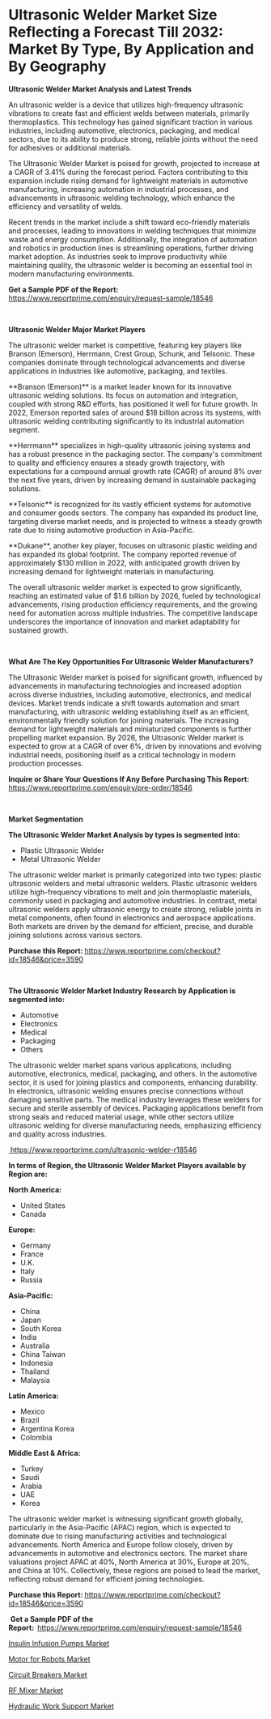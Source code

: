 <p><h1>Ultrasonic Welder Market Size Reflecting a Forecast Till 2032: Market By Type, By Application and By Geography</h1></p><p><strong>Ultrasonic Welder Market Analysis and Latest Trends</strong></p>
<p><p>An ultrasonic welder is a device that utilizes high-frequency ultrasonic vibrations to create fast and efficient welds between materials, primarily thermoplastics. This technology has gained significant traction in various industries, including automotive, electronics, packaging, and medical sectors, due to its ability to produce strong, reliable joints without the need for adhesives or additional materials.</p><p>The Ultrasonic Welder Market is poised for growth, projected to increase at a CAGR of 3.41% during the forecast period. Factors contributing to this expansion include rising demand for lightweight materials in automotive manufacturing, increasing automation in industrial processes, and advancements in ultrasonic welding technology, which enhance the efficiency and versatility of welds. </p><p>Recent trends in the market include a shift toward eco-friendly materials and processes, leading to innovations in welding techniques that minimize waste and energy consumption. Additionally, the integration of automation and robotics in production lines is streamlining operations, further driving market adoption. As industries seek to improve productivity while maintaining quality, the ultrasonic welder is becoming an essential tool in modern manufacturing environments.</p></p>
<p><strong>Get a Sample PDF of the Report:&nbsp;</strong> <a href="https://www.reportprime.com/enquiry/request-sample/18546?utm_campaign=1899&utm_medium=2&utm_source=Github&utm_content=ia&utm_term=19032025&utm_id=ultrasonic-welder">https://www.reportprime.com/enquiry/request-sample/18546</a></p>
<p>&nbsp;</p>
<p><strong>Ultrasonic Welder Major Market Players</strong></p>
<p><p>The ultrasonic welder market is competitive, featuring key players like Branson (Emerson), Herrmann, Crest Group, Schunk, and Telsonic. These companies dominate through technological advancements and diverse applications in industries like automotive, packaging, and textiles.</p><p>**Branson (Emerson)** is a market leader known for its innovative ultrasonic welding solutions. Its focus on automation and integration, coupled with strong R&D efforts, has positioned it well for future growth. In 2022, Emerson reported sales of around $18 billion across its systems, with ultrasonic welding contributing significantly to its industrial automation segment.</p><p>**Herrmann** specializes in high-quality ultrasonic joining systems and has a robust presence in the packaging sector. The company's commitment to quality and efficiency ensures a steady growth trajectory, with expectations for a compound annual growth rate (CAGR) of around 8% over the next five years, driven by increasing demand in sustainable packaging solutions.</p><p>**Telsonic** is recognized for its vastly efficient systems for automotive and consumer goods sectors. The company has expanded its product line, targeting diverse market needs, and is projected to witness a steady growth rate due to rising automotive production in Asia-Pacific.</p><p>**Dukane**, another key player, focuses on ultrasonic plastic welding and has expanded its global footprint. The company reported revenue of approximately $130 million in 2022, with anticipated growth driven by increasing demand for lightweight materials in manufacturing.</p><p>The overall ultrasonic welder market is expected to grow significantly, reaching an estimated value of $1.6 billion by 2026, fueled by technological advancements, rising production efficiency requirements, and the growing need for automation across multiple industries. The competitive landscape underscores the importance of innovation and market adaptability for sustained growth.</p></p>
<p>&nbsp;</p>
<p><strong>What Are The Key Opportunities For Ultrasonic Welder Manufacturers?</strong></p>
<p><p>The Ultrasonic Welder market is poised for significant growth, influenced by advancements in manufacturing technologies and increased adoption across diverse industries, including automotive, electronics, and medical devices. Market trends indicate a shift towards automation and smart manufacturing, with ultrasonic welding establishing itself as an efficient, environmentally friendly solution for joining materials. The increasing demand for lightweight materials and miniaturized components is further propelling market expansion. By 2026, the Ultrasonic Welder market is expected to grow at a CAGR of over 6%, driven by innovations and evolving industrial needs, positioning itself as a critical technology in modern production processes.</p></p>
<p><strong>Inquire or Share Your Questions If Any Before Purchasing This Report:</strong> <a href="https://www.reportprime.com/enquiry/pre-order/18546?utm_campaign=1899&utm_medium=2&utm_source=Github&utm_content=ia&utm_term=19032025&utm_id=ultrasonic-welder">https://www.reportprime.com/enquiry/pre-order/18546</a></p>
<p>&nbsp;</p>
<p><strong>Market Segmentation</strong></p>
<p><strong>The Ultrasonic Welder Market Analysis by types is segmented into:</strong></p>
<p><ul><li>Plastic Ultrasonic Welder</li><li>Metal Ultrasonic Welder</li></ul></p>
<p><p>The ultrasonic welder market is primarily categorized into two types: plastic ultrasonic welders and metal ultrasonic welders. Plastic ultrasonic welders utilize high-frequency vibrations to melt and join thermoplastic materials, commonly used in packaging and automotive industries. In contrast, metal ultrasonic welders apply ultrasonic energy to create strong, reliable joints in metal components, often found in electronics and aerospace applications. Both markets are driven by the demand for efficient, precise, and durable joining solutions across various sectors.</p></p>
<p><strong>Purchase this Report:&nbsp;</strong><a href="https://www.reportprime.com/checkout?id=18546&price=3590&utm_campaign=1899&utm_medium=2&utm_source=Github&utm_content=ia&utm_term=19032025&utm_id=ultrasonic-welder">https://www.reportprime.com/checkout?id=18546&price=3590</a></p>
<p>&nbsp;</p>
<p><strong>The Ultrasonic Welder Market Industry Research by Application is segmented into:</strong></p>
<p><ul><li>Automotive</li><li>Electronics</li><li>Medical</li><li>Packaging</li><li>Others</li></ul></p>
<p><p>The ultrasonic welder market spans various applications, including automotive, electronics, medical, packaging, and others. In the automotive sector, it is used for joining plastics and components, enhancing durability. In electronics, ultrasonic welding ensures precise connections without damaging sensitive parts. The medical industry leverages these welders for secure and sterile assembly of devices. Packaging applications benefit from strong seals and reduced material usage, while other sectors utilize ultrasonic welding for diverse manufacturing needs, emphasizing efficiency and quality across industries.</p></p>
<p><a href="https://www.reportprime.com/ultrasonic-welder-r18546?utm_campaign=1899&utm_medium=2&utm_source=Github&utm_content=ia&utm_term=19032025&utm_id=ultrasonic-welder">&nbsp;https://www.reportprime.com/ultrasonic-welder-r18546</a></p>
<p><strong>In terms of Region, the Ultrasonic Welder Market Players available by Region are:</strong></p>
<p>
    <p> <strong> North America: </strong>
        <ul>
            <li>United States</li>
            <li>Canada</li>
        </ul>
        </p> 
    <p> <strong> Europe: </strong>
        <ul>
            <li>Germany</li>
            <li>France</li>
            <li>U.K.</li>
            <li>Italy</li>
            <li>Russia</li>
        </ul>
        </p> 
    <p> <strong> Asia-Pacific: </strong>
        <ul>
            <li>China</li>
            <li>Japan</li>
            <li>South Korea</li>
            <li>India</li>
            <li>Australia</li>
            <li>China Taiwan</li>
            <li>Indonesia</li>
            <li>Thailand</li>
            <li>Malaysia</li>
        </ul>
        </p> 
    <p> <strong> Latin America: </strong>
        <ul>
            <li>Mexico</li>
            <li>Brazil</li>
            <li>Argentina Korea</li>
            <li>Colombia</li>
        </ul>
        </p> 
    <p> <strong> Middle East & Africa: </strong>
        <ul>
            <li>Turkey</li>
            <li>Saudi</li>
            <li>Arabia</li>
            <li>UAE</li>
            <li>Korea</li>
        </ul>
    </p>
    </p>
<p><p>The ultrasonic welder market is witnessing significant growth globally, particularly in the Asia-Pacific (APAC) region, which is expected to dominate due to rising manufacturing activities and technological advancements. North America and Europe follow closely, driven by advancements in automotive and electronics sectors. The market share valuations project APAC at 40%, North America at 30%, Europe at 20%, and China at 10%. Collectively, these regions are poised to lead the market, reflecting robust demand for efficient joining technologies.</p></p>
<p><strong>Purchase this Report: </strong><a href="https://www.reportprime.com/checkout?id=18546&price=3590&utm_campaign=1899&utm_medium=2&utm_source=Github&utm_content=ia&utm_term=19032025&utm_id=ultrasonic-welder">https://www.reportprime.com/checkout?id=18546&price=3590</a></p>
<p>&nbsp;<strong>Get a Sample PDF of the Report:&nbsp;&nbsp;</strong><a href="https://www.reportprime.com/enquiry/request-sample/18546?utm_campaign=1899&utm_medium=2&utm_source=Github&utm_content=ia&utm_term=19032025&utm_id=ultrasonic-welder">https://www.reportprime.com/enquiry/request-sample/18546</a></p>
<p><strong></strong></p>
<p><p><a href="https://github.com/bhuraoutenc8/Market-Research-Report-List-1/blob/main/insulin-infusion-pumps-market.md?utm_campaign=1899&utm_medium=2&utm_source=Github&utm_content=ia&utm_term=19032025&utm_id=ultrasonic-welder">Insulin Infusion Pumps Market</a></p><p><a href="https://github.com/tandepinho3p/Market-Research-Report-List-1/blob/main/motor-for-robots-market.md?utm_campaign=1899&utm_medium=2&utm_source=Github&utm_content=ia&utm_term=19032025&utm_id=ultrasonic-welder">Motor for Robots Market</a></p><p><a href="https://github.com/syskamazucqa/Market-Research-Report-List-1/blob/main/circuit-breakers-market.md?utm_campaign=1899&utm_medium=2&utm_source=Github&utm_content=ia&utm_term=19032025&utm_id=ultrasonic-welder">Circuit Breakers Market</a></p><p><a href="https://github.com/cezilfinerv9/Market-Research-Report-List-1/blob/main/rf-mixer-market.md?utm_campaign=1899&utm_medium=2&utm_source=Github&utm_content=ia&utm_term=19032025&utm_id=ultrasonic-welder">RF Mixer Market</a></p><p><a href="https://github.com/lelkohydesyj/Market-Research-Report-List-1/blob/main/hydraulic-work-support-market.md?utm_campaign=1899&utm_medium=2&utm_source=Github&utm_content=ia&utm_term=19032025&utm_id=ultrasonic-welder">Hydraulic Work Support Market</a></p></p>